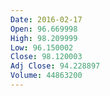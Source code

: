 ```yaml
---
Date: 2016-02-17
Open: 96.669998
High: 98.209999
Low: 96.150002
Close: 98.120003
Adj Close: 94.228897
Volume: 44863200
---
```

